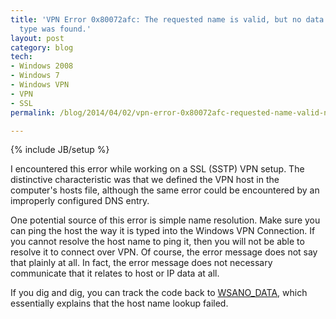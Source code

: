 ```yaml
---
title: 'VPN Error 0x80072afc: The requested name is valid, but no data of the requested
  type was found.'
layout: post
category: blog
tech:
- Windows 2008
- Windows 7
- Windows VPN
- VPN
- SSL
permalink: /blog/2014/04/02/vpn-error-0x80072afc-requested-name-valid-no-data-requested-type-was-found

---
```

{% include JB/setup %}
<div id="node-332" class="node node-blog node-promoted">
  <div class="content clearfix">
    <div class="field field-name-body field-type-text-with-summary field-label-hidden"><div class="field-items"><div class="field-item even"><p>I encountered this error while working on a SSL (SSTP) VPN setup. The distinctive characteristic was that we defined the VPN host in the computer's hosts file, although the same error could be encountered by an improperly configured DNS entry.</p>
<p><!--break--></p>
<p>One potential source of this error is simple name resolution. Make sure you can ping the host the way it is typed into the Windows VPN Connection. If you cannot resolve the host name to ping it, then you will not be able to resolve it to connect over VPN. Of course, the error message does not say that plainly at all. In fact, the error message does not necessary communicate that it relates to host or IP data at all.</p>
<p>If you dig and dig, you can track the code back to <a href="http://msdn.microsoft.com/en-us/library/windows/desktop/ms740668(v=vs.85).aspx#WSANO_DATA">WSANO_DATA</a>, which essentially explains that the host name lookup failed.</p>
</div></div></div>  </div>
</div>

